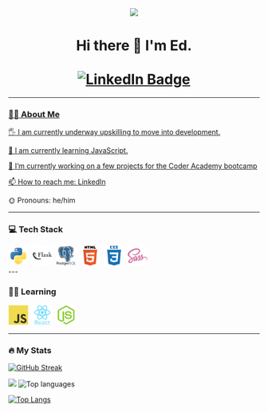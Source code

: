<div id="header" align="center">
  <img src="https://media.giphy.com/media/h408T6Y5GfmXBKW62l/giphy.gif" width="250"/>
  <h1> 
    Hi there 👋 I'm Ed.
    <br></br>
    <div id="badges">
      <a href="[My LinkedIn](https://www.linkedin.com/in/edward-dougherty-998ab21b3/)">
        <img src="https://img.shields.io/badge/LinkedIn-blue?style=for-the-badge&logo=linkedin&logoColor=white" alt="LinkedIn Badge"/>
    </div>
  </h1>
</div>

---

### :technologist: About Me 

:raised_hand_with_fingers_splayed: I am currently underway upskilling to move into development.

:telescope: I am currently learning JavaScript. 

:seedling: I’m currently working on a few projects for the Coder Academy bootcamp

:mailbox: How to reach me: <a href="https://www.linkedin.com/in/edward-dougherty-998ab21b3/">LinkedIn</a>

:sun_with_face: Pronouns: he/him

---

### :computer: Tech Stack 

<div>
  <img src="https://github.com/devicons/devicon/blob/master/icons/python/python-original.svg" title="Python" alt="Python" width="40" height="40"/>&nbsp;
  <img src="https://github.com/devicons/devicon/blob/master/icons/flask/flask-original-wordmark.svg" title="Flask" alt="Flask" width="40" height="40"/>&nbsp;
  <img src="https://github.com/devicons/devicon/blob/master/icons/postgresql/postgresql-original-wordmark.svg" title="PostgreSQL"  alt="PostgreSQL" width="40" height="40"/>&nbsp;
  <img src="https://github.com/devicons/devicon/blob/master/icons/html5/html5-original-wordmark.svg" title="HTML5" alt="HTML" width="40" height="40"/>&nbsp;
  <img src="https://github.com/devicons/devicon/blob/master/icons/css3/css3-plain-wordmark.svg"  title="CSS3" alt="CSS" width="40" height="40"/>&nbsp;
  <img src="https://github.com/devicons/devicon/blob/master/icons/sass/sass-original.svg" title="Sass" alt="Sass" width="40" height="40"/>&nbsp;
</div>
---

### :teacher: Learning 

<div>
  <img src="https://github.com/devicons/devicon/blob/master/icons/javascript/javascript-original.svg" title="JavaScript" alt="JavaScript" width="40" height="40"/>&nbsp;
  <img src="https://github.com/devicons/devicon/blob/master/icons/react/react-original-wordmark.svg" title="React" alt="React" width="40" height="40"/>&nbsp;
  <img src="https://github.com/devicons/devicon/blob/master/icons/nodejs/nodejs-original.svg" title="NodeJS" alt="NodeJS" width="40" height="40"/>&nbsp;
</div>

---
### :fire: My Stats


[![GitHub Streak](https://streak-stats.demolab.com?user=tatermysalad&theme=neon-dark&border_radius=4)](https://git.io/streak-stats)

![](https://raw.githubusercontent.com/tatermysalad/github-stats/master/generated/overview.svg#gh-dark-mode-only)
![Top languages](https://raw.githubusercontent.com/tatermysalad/github-stats/master/generated/languages.svg#gh-dark-mode-only)

[![Top Langs](https://github-readme-stats.vercel.app/api/top-langs/?username=tatermysalad&layout=compact&theme=neon-dark)](https://github.com/anuraghazra/github-readme-stats)
